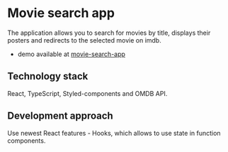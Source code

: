 # Movie search app

The application allows you to search for movies by title, displays their posters and redirects to the selected movie on imdb.

- demo available at [movie-search-app](https://)

## Technology stack

React, TypeScript, Styled-components and OMDB API.

## Development approach

Use newest React features - Hooks, which allows to use state in function components.
